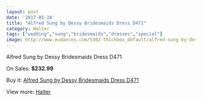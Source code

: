 ```yaml
---
layout: post
date: '2017-05-24'
title: "Alfred Sung by Dessy Bridesmaids Dress D471"
category: Halter
tags: ["wedding","sung","bridesmaids","dresses","special"]
image: http://www.eudances.com/5302-thickbox_default/alfred-sung-by-dessy-bridesmaids-dress-d471.jpg
---
```

Alfred Sung by Dessy Bridesmaids Dress D471

On Sales: **$232.99**
<a href="https://www.eudances.com/en/halter/1792-alfred-sung-by-dessy-bridesmaids-dress-d471.html"><amp-img layout="responsive" width="600" height="600" src="//www.eudances.com/5302-thickbox_default/alfred-sung-by-dessy-bridesmaids-dress-d471.jpg" alt="Alfred Sung by Dessy Bridesmaids Dress D471 0" /></a>
<a href="https://www.eudances.com/en/halter/1792-alfred-sung-by-dessy-bridesmaids-dress-d471.html"><amp-img layout="responsive" width="600" height="600" src="//www.eudances.com/5303-thickbox_default/alfred-sung-by-dessy-bridesmaids-dress-d471.jpg" alt="Alfred Sung by Dessy Bridesmaids Dress D471 1" /></a>

Buy it: [Alfred Sung by Dessy Bridesmaids Dress D471](https://www.eudances.com/en/halter/1792-alfred-sung-by-dessy-bridesmaids-dress-d471.html "Alfred Sung by Dessy Bridesmaids Dress D471")

View more: [Halter](https://www.eudances.com/en/19-halter "Halter")